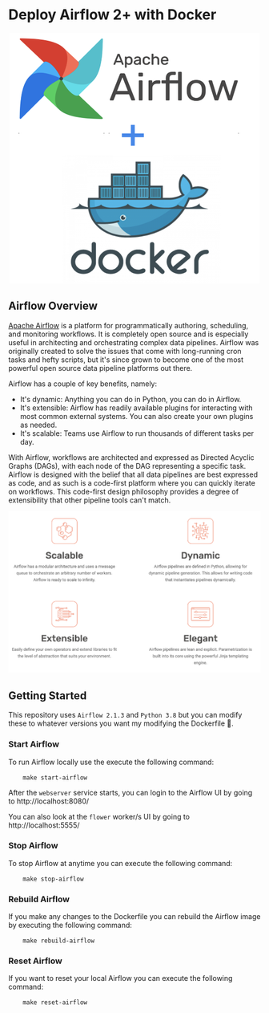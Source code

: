 # Deploy Airflow 2+ with Docker 

<p align="center">
<img src="https://github.com/andrew-block/airflow-docker/blob/39b95511b57b2f857a153b479e3d884bd239f5c8/resources/airflow_docker.png" width="500" height="500" />
</p>

## Airflow Overview
[Apache Airflow](https://airflow.apache.org/) is a platform for programmatically authoring, scheduling, and monitoring workflows. It is completely open source and is especially useful in architecting and orchestrating complex data pipelines. Airflow was originally created to solve the issues that come with long-running cron tasks and hefty scripts, but it's since grown to become one of the most powerful open source data pipeline platforms out there.

Airflow has a couple of key benefits, namely:

* It's dynamic: Anything you can do in Python, you can do in Airflow.
* It's extensible: Airflow has readily available plugins for interacting with most common external systems. You can also create your own plugins as needed.
* It's scalable: Teams use Airflow to run thousands of different tasks per day.

With Airflow, workflows are architected and expressed as Directed Acyclic Graphs (DAGs), with each node of the DAG representing a specific task. Airflow is designed with the belief that all data pipelines are best expressed as code, and as such is a code-first platform where you can quickly iterate on workflows. This code-first design philosophy provides a degree of extensibility that other pipeline tools can't match.

<p align="center">
<img src="https://github.com/andrew-block/airflow-docker/blob/39b95511b57b2f857a153b479e3d884bd239f5c8/resources/airflow_principles.png" />
</p>

## Getting Started

This repository uses `Airflow 2.1.3` and `Python 3.8` but you can modify these to whatever versions you want my modifying the Dockerfile 🐳.

### Start Airflow

To run Airflow locally use the execute the following command:

        make start-airflow
        
After the `webserver` service starts, you can login to the Airflow UI by going to http://localhost:8080/

You can also look at the `flower` worker/s UI by going to http://localhost:5555/

### Stop Airflow

To stop Airflow at anytime you can execute the following command:

        make stop-airflow
        
### Rebuild Airflow 

If you make any changes to the Dockerfile you can rebuild the Airflow image by executing the following command:

        make rebuild-airflow

### Reset Airflow

If you want to reset your local Airflow you can execute the following command:

        make reset-airflow
